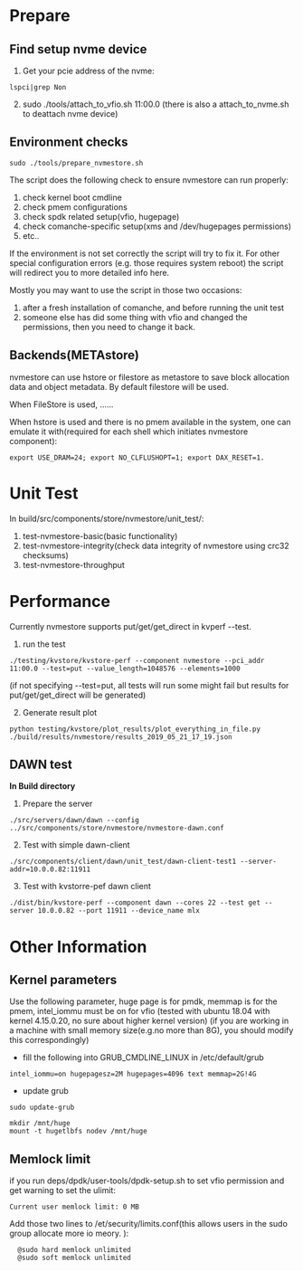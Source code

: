 Prepare
=================

Find setup nvme device
----------------------

1. Get your pcie address of the nvme:
```
lspci|grep Non
```

2. sudo ./tools/attach_to_vfio.sh 11:00.0
(there is also a attach_to_nvme.sh to deattach nvme device)


Environment checks
------------------

```
sudo ./tools/prepare_nvmestore.sh
```

The script does the following check to ensure nvmestore can run properly:
1. check kernel boot cmdline
2. check pmem configurations
3. check spdk related setup(vfio, hugepage)
4. check comanche-specific setup(xms and /dev/hugepages permissions)
5. etc..

If the environment is not set correctly the script will try to fix it. For other special configuration errors (e.g. those requires system reboot) the script will redirect you to more detailed info here.

Mostly you may want to use the script in those two occasions:
1. after a fresh installation of comanche, and before running the unit test
2. someone else has did some thing with vfio and changed the permissions, then you need to change it back.

Backends(METAstore)
-------------------

nvmestore can use hstore or filestore as metastore to save block allocation data and object metadata.
By default filestore will be used. 

When FileStore is used, ...... 
 
When hstore is used and there is no pmem available in the system, one can emulate it with(required for each shell which initiates nvmestore component):

```
export USE_DRAM=24; export NO_CLFLUSHOPT=1; export DAX_RESET=1.
```


Unit Test
==========

In build/src/components/store/nvmestore/unit_test/:
1. test-nvmestore-basic(basic functionality)
2. test-nvmestore-integrity(check data integrity of nvmestore using crc32 checksums)
3. test-nvmestore-throughput

Performance
============

Currently nvmestore supports put/get/get_direct in kvperf --test.

1. run the test
```
./testing/kvstore/kvstore-perf --component nvmestore --pci_addr 11:00.0 --test=put --value_length=1048576 --elements=1000
```
(if not specifying --test=put, all tests will run some might fail but results for put/get/get_direct will be generated)

2. Generate result plot
```
python testing/kvstore/plot_results/plot_everything_in_file.py ./build/results/nvmestore/results_2019_05_21_17_19.json
```

DAWN test
------------

**In Build directory**

1. Prepare the server
```
./src/servers/dawn/dawn --config ../src/components/store/nvmestore/nvmestore-dawn.conf
```

2. Test with simple dawn-client
```
./src/components/client/dawn/unit_test/dawn-client-test1 --server-addr=10.0.0.82:11911
```

3. Test with kvstorre-pef dawn client
```
./dist/bin/kvstore-perf --component dawn --cores 22 --test get --server 10.0.0.82 --port 11911 --device_name mlx
```

Other Information
==================

Kernel parameters
-----------------

Use the following parameter, huge page is for pmdk, memmap is for the pmem, intel_iommu must be on for vfio (tested with ubuntu 18.04 with kernel 4.15.0.20, no sure about higher kernel version)
(if you are working in a machine with small memory size(e.g.no more than 8G), you should modify this correspondingly)

* fill the following into GRUB_CMDLINE_LINUX in /etc/default/grub
``` 
intel_iommu=on hugepagesz=2M hugepages=4096 text memmap=2G!4G
```

* update grub
```
sudo update-grub
```

```
mkdir /mnt/huge
mount -t hugetlbfs nodev /mnt/huge

```

Memlock limit
---------------

if you run deps/dpdk/user-tools/dpdk-setup.sh to set vfio permission and get  warning to set the ulimit:
```
Current user memlock limit: 0 MB
```

Add those two lines to /et/security/limits.conf(this allows users in the sudo group allocate more io meory. ):
```  
  @sudo hard memlock unlimited 
  @sudo soft memlock unlimited
```
